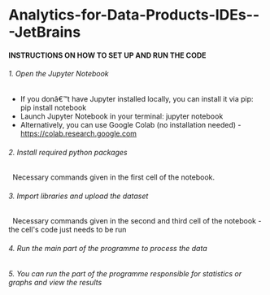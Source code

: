 # Analytics-for-Data-Products-IDEs---JetBrains

#### INSTRUCTIONS ON HOW TO SET UP AND RUN THE CODE



###### 1\. Open the Jupyter Notebook

* If you donâ€™t have Jupyter installed locally, you can install it via pip: pip install notebook
* Launch Jupyter Notebook in your terminal: jupyter notebook
* Alternatively, you can use Google Colab (no installation needed) - https://colab.research.google.com



###### 2\. Install required python packages

&nbsp;	Necessary commands given in the first cell of the notebook.



###### 3\. Import libraries and upload the dataset

&nbsp;	Necessary commands given in the second and third cell of the notebook - the cell's code just needs to be run



###### 4\. Run the main part of the programme to process the data



###### 5\. You can run the part of the programme responsible for statistics or graphs and view the results



